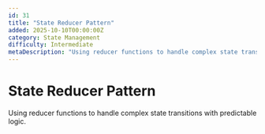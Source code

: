 ```yaml
---
id: 31
title: "State Reducer Pattern"
added: 2025-10-10T00:00:00Z
category: State Management
difficulty: Intermediate
metaDescription: "Using reducer functions to handle complex state transitions with predictable logic."
---
```


# State Reducer Pattern

Using reducer functions to handle complex state transitions with predictable logic.
